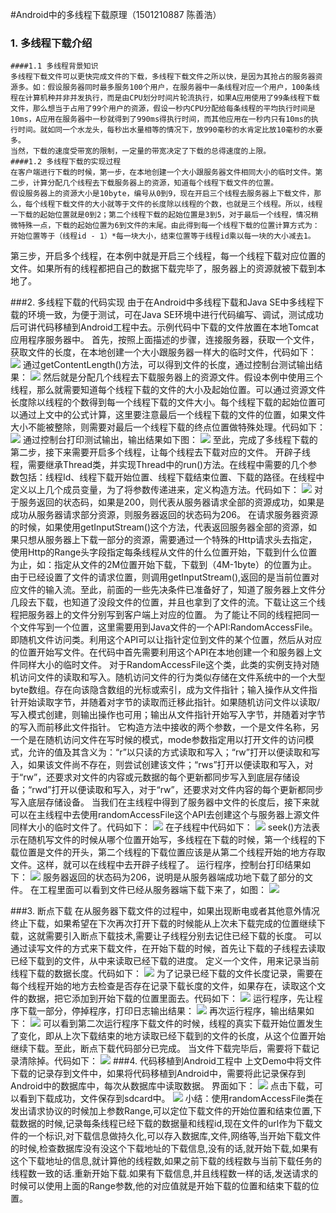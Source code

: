 #Android中的多线程下载原理（1501210887 陈善浩）
                           

### 1. 多线程下载介绍
    ####1.1 多线程背景知识
    多线程下载文件可以更快完成文件的下载，多线程下载文件之所以快，是因为其抢占的服务器资源多。如：假设服务器同时最多服务100个用户，在服务器中一条线程对应一个用户，100条线程在计算机种并非并发执行，而是由CPU划分时间片轮流执行，如果A应用使用了99条线程下载文件，那么想当于占用了99个用户的资源，假设一秒内CPU分配给每条线程的平均执行时间是10ms，A应用在服务器中一秒就得到了990ms得执行时间，而其他应用在一秒内只有10ms的执行时间。就如同一个水龙头，每秒出水量相等的情况下，放990毫秒的水肯定比放10毫秒的水要多。
    当然，下载的速度受带宽的限制，一定量的带宽决定了下载的总得速度的上限。
    ####1.2 多线程下载的实现过程
    在客户端进行下载的时候，第一步，在本地创建一个大小跟服务器文件相同大小的临时文件。第二步，计算分配几个线程去下载服务器上的资源，知道每个线程下载文件的位置。
    假设服务器上的资源大小是10byte，编号从0到9，现在开启三个线程去服务器上下载文件，那么，每个线程下载文件的大小就等于文件的长度除以线程的个数，也就是三个线程。所以，线程一下载的起始位置就是0到2；第二个线程下载的起始位置是3到5，对于最后一个线程，情况稍微特殊一点，下载的起始位置为6到文件的末尾。由此得到每一个线程下载的位置计算方式为：开始位置等于（线程id - 1）*每一块大小，结束位置等于线程id乘以每一块的大小减去1。
第三步，开启多个线程，在本例中就是开启三个线程，每一个线程下载对应位置的文件。如果所有的线程都把自己的数据下载完毕了，服务器上的资源就被下载到本地了。

###2. 多线程下载的代码实现
由于在Android中多线程下载和Java SE中多线程下载的环境一致，为便于测试，可在Java SE环境中进行代码编写、调试，测试成功后可讲代码移植到Android工程中去。示例代码中下载的文件放置在本地Tomcat应用程序服务器中。
首先，按照上面描述的步骤，连接服务器，获取一个文件，获取文件的长度，在本地创建一个大小跟服务器一样大的临时文件，代码如下：
![](images_csh/1.png)
通过getContentLength()方法，可以得到文件的长度，通过控制台测试输出结果：
![](images_csh/2.png)
然后就是分配几个线程去下载服务器上的资源文件。假设本例中使用三个线程，那么就需要知道每个线程下载的文件的大小及起始位置。可以通过资源文件长度除以线程的个数得到每一个线程下载的文件大小。每个线程下载的起始位置可以通过上文中的公式计算，这里要注意最后一个线程下载的文件的位置，如果文件大小不能被整除，则需要对最后一个线程下载的终点位置做特殊处理。代码如下：
![](images_csh/3.png)
通过控制台打印测试输出，输出结果如下图：
![](images_csh/4.png)
至此，完成了多线程下载的第二步，接下来需要开启多个线程，让每个线程去下载对应的文件。
开辟子线程，需要继承Thread类，并实现Thread中的run()方法。在线程中需要的几个参数包括：线程Id、线程下载开始位置、线程下载结束位置、下载的路径。在线程中定义以上几个成员变量，为了将参数传递进来，定义构造方法。代码如下：
![](images_csh/5.png)
对于服务返回的状态码，如果是200，则代表从服务器请求全部的资源成功，如果是成功从服务器请求部分资源，则服务器返回的状态码为206。
在请求服务器资源的时候，如果使用getInputStream()这个方法，代表返回服务器全部的资源，如果只想从服务器上下载一部分的资源，需要通过一个特殊的Http请求头去指定，使用Http的Range头字段指定每条线程从文件的什么位置开始，下载到什么位置为止，如：指定从文件的2M位置开始下载，下载到（4M-1byte）的位置为止。
由于已经设置了文件的请求位置，则调用getInputStream(),返回的是当前位置对应文件的输入流。至此，前面的一些先决条件已准备好了，知道了服务器上文件分几段去下载，也知道了没段文件的位置，并且也拿到了文件的流。下载让这三个线程把服务器上的文件分别写到客户端上对应的位置。
为了能让不同的线程把同一个文件写到一个位置，这里需要用到Java文件的一个API:RandomAccessFile。即随机文件访问类。利用这个API可以让指针定位到文件的某个位置，然后从对应的位置开始写文件。在代码中首先需要利用这个API在本地创建一个和服务器上文件同样大小的临时文件。
对于RandomAccessFile这个类，此类的实例支持对随机访问文件的读取和写入。随机访问文件的行为类似存储在文件系统中的一个大型byte数组。存在向该隐含数组的光标或索引，成为文件指针；输入操作从文件指针开始读取字节，并随着对字节的读取而迁移此指针。如果随机访问文件以读取/写入模式创建，则输出操作也可用；输出从文件指针开始写入字节，并随着对字节的写入而前移此文件指针。
它构造方法中接收的两个参数，一个是文件名称，另一个是在随机访问文件在写时候的模式，mode参数指定用以打开文件的访问模式，允许的值及其含义为：“r”以只读的方式读取和写入；“rw”打开以便读取和写入，如果该文件尚不存在，则尝试创建该文件；“rws”打开以便读取和写入，对于“rw”，还要求对文件的内容或元数据的每个更新都同步写入到底层存储设备；“rwd”打开以便读取和写入，对于“rw”，还要求对文件内容的每个更新都同步写入底层存储设备。
当我们在主线程中得到了服务器中文件的长度后，接下来就可以在主线程中去使用randomAccessFile这个API去创建这个与服务器上源文件同样大小的临时文件了。代码如下：
![](images_csh/6.png)
在子线程中代码如下：
![](images_csh/7.png)
seek()方法表示在随机写文件的时候从哪个位置开始写，多线程在下载的时候，第一个线程的下载位置是文件的开头，第二个线程的下载位置应该是从第二个线程开始的地方存取文件。这样，就可以在线程中去开辟子线程了。
运行程序，控制台打印结果如下：
![](images_csh/8.png)
服务器返回的状态码为206，说明是从服务器端成功地下载了部分的文件。
在工程里面可以看到文件已经从服务器端下载下来了，如图：
![](images_csh/9.png)

###3. 断点下载
在从服务器下载文件的过程中，如果出现断电或者其他意外情况终止下载，如果希望在下次再次打开下载的时候能从上次未下载完成的位置继续下载，这就需要引入断点下载技术,需要让子线程分别去记住已经下载的长度。
可以通过读写文件的方式来下载文件，在开始下载的时候，首先让下载的子线程去读取已经下载到的文件，从中来读取已经下载的进度。
定义一个文件，用来记录当前线程下载的数据长度。代码如下：
![](images_csh/10.png)
为了记录已经下载的文件长度记录，需要在每个线程开始的地方去检查是否存在记录下载长度的文件，如果存在，读取这个文件的数据，把它添加到开始下载的位置里面去。代码如下：
![](images_csh/11.png)
运行程序，先让程序下载一部分，停掉程序，打印日志输出结果：
![](images_csh/12.png)
再次运行程序，输出结果如下：
![](images_csh/13.png)
可以看到第二次运行程序下载文件的时候，线程的真实下载开始位置发生了变化，即从上次下载结束的地方读取已经下载到的文件的长度，从这个位置开始继续下载。至此，断点下载代码部分已完成。
当文件下载完毕后，需要将下载记录清除掉。代码如下：
![](images_csh/14.png)
###4. 代码移植到Android工程中
上文Demo中将文件下载的记录存到文件中，如果将代码移植到Android中，需要将此记录保存到Android中的数据库中，每次从数据库中读取数据。
界面如下：
![](images_csh/15.png)
点击下载，可以看到下载成功，文件保存到sdcard中。
![](images_csh/16.png)
小结：使用randomAccessFile类在发出请求协议的时候加上参数Range,可以定位下载文件的开始位置和结束位置,下载数据的时候,记录每条线程已经下载的数据量和线程id,现在文件的url作为下载文件的一个标识,对下载信息做持久化,可以存入数据库,文件,网络等,当开始下载文件的时候,检查数据库没有没这个下载地址的下载信息,没有的话,就开始下载,如果有这个下载地址的信息,就计算他的线程数,如果之前下载的线程数与当前下载任务的线程数一致的话.重新开始下载.如果有下载信息,并且线程数一样的话,发送请求的时候可以使用上面的Range参数,他的对应值就是开始下载的位置和结束下载的位置。
